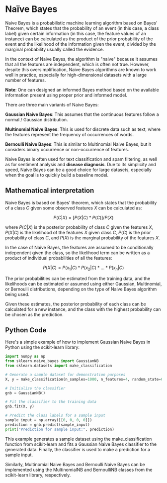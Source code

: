 # Naïve Bayes

Naive Bayes is a probabilistic machine learning algorithm based on Bayes' Theorem, which states that the probability of an event (in this case, a class label) given certain information (in this case, the feature values of an instance) can be calculated as the product of the prior probability of the event and the likelihood of the information given the event, divided by the marginal probability usually called the evidence.

In the context of Naive Bayes, the algorithm is "naive" because it assumes that all the features are independent, which is often not true. However, despite this oversimplification, Naive Bayes algorithms are known to work well in practice, especially for high-dimensional datasets with a large number of features. 

**Note**: One can designed an informed Bayes method based on the available information present using proper prior and informed model.

There are three main variants of Naive Bayes:

**Gaussian Naive Bayes**: This assumes that the continuous features follow a normal / Gaussian distribution.

**Multinomial Naive Bayes**: This is used for discrete data such as text, where the features represent the frequency of occurrences of words.

**Bernoulli Naive Bayes**: This is similar to Multinomial Naive Bayes, but it considers binary occurrence or non-occurrence of features.

Naive Bayes is often used for text classification and spam filtering, as well as for sentiment analysis and **disease diagnosis**. Due to its simplicity and speed, Naive Bayes can be a good choice for large datasets, especially when the goal is to quickly build a baseline model.

## Mathematical interpretation

Naive Bayes is based on Bayes' theorem, which states that the probability of a class $C$ given some observed features $X$ can be calculated as:

$$P(C | X) = [P(X | C) * P(C)] / P(X)$$

where $P(C | X)$ is the posterior probability of class $C$ given the features $X$, $P(X | C)$ is the likelihood of the features $X$ given class $C$, $P(C)$ is the prior probability of class $C$, and $P(X)$ is the marginal probability of the features $X$.

In the case of Naive Bayes, the features are assumed to be conditionally independent given the class, so the likelihood term can be written as a product of individual  probabilities of all the features:

$$P(X | C) = P(x_1 | C) * P(x_2 | C) * ... * P(x_n | C)$$

The prior probabilities can be estimated from the training data, and the likelihoods can be estimated or assumed using either Gaussian, Multinomial, or Bernoulli distributions, depending on the type of Naive Bayes algorithm being used.

Given these estimates, the posterior probability of each class can be calculated for a new instance, and the class with the highest probability can be chosen as the prediction.

## Python Code

Here's a simple example of how to implement Gaussian Naive Bayes in Python using the scikit-learn library:

```python
import numpy as np
from sklearn.naive_bayes import GaussianNB
from sklearn.datasets import make_classification

# Generate a sample dataset for demonstration purposes
X, y = make_classification(n_samples=1000, n_features=4, random_state=0)

# Initialize the classifier
gnb = GaussianNB()

# Fit the classifier to the training data
gnb.fit(X, y)

# Predict the class labels for a sample input
sample_input = np.array([[0, 0, 0, 0]])
prediction = gnb.predict(sample_input)
print("Prediction for sample input:", prediction)

```

This example generates a sample dataset using the make_classification function from scikit-learn and fits a Gaussian Naive Bayes classifier to the generated data. Finally, the classifier is used to make a prediction for a sample input.

Similarly, Multinomial Naive Bayes and Bernoulli Naive Bayes can be implemented using the MultinomialNB and BernoulliNB classes from the scikit-learn library, respectively.
